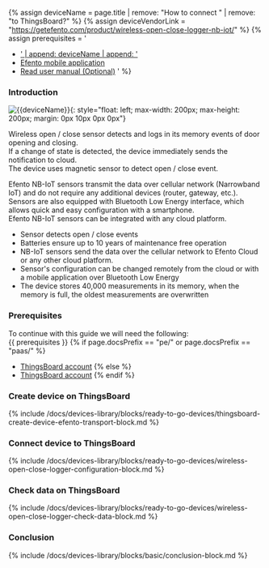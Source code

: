 
{% assign deviceName = page.title | remove: "How to connect " | remove: "to ThingsBoard?" %}
{% assign deviceVendorLink = "https://getefento.com/product/wireless-open-close-logger-nb-iot/" %}
{% assign prerequisites = '
- <a href="' | append: deviceVendorLink | append: '" target="_blank">' | append: deviceName | append: '</a>
- [Efento mobile application](https://play.google.com/store/apps/details?id=pl.efento.cloud&hl=en)
- [Read user manual (Optional)](https://getefento.com/support/)
'
 %}

### Introduction

![{{deviceName}}](https://img.thingsboard.io/devices-library/{{page.deviceImageFileName}}){: style="float: left; max-width: 200px; max-height: 200px; margin: 0px 10px 0px 0px"}

Wireless open / close sensor detects and logs in its memory events of door opening and closing.  
If a change of state is detected, the device immediately sends the notification to cloud.  
The device uses magnetic sensor to detect open / close event.  

Efento NB-IoT sensors transmit the data over cellular network (Narrowband IoT) and do not require any additional devices (router, gateway, etc.).  
Sensors are also equipped with Bluetooth Low Energy interface, which allows quick and easy configuration with a smartphone.  
Efento NB-IoT sensors can be integrated with any cloud platform.  

- Sensor detects open / close events
- Batteries ensure up to 10 years of maintenance free operation
- NB-IoT sensors send the data over the cellular network to Efento Cloud or any other cloud platform.
- Sensor's configuration can be changed remotely from the cloud or with a mobile application over Bluetooth Low Energy
- The device stores 40,000 measurements in its memory, when the memory is full, the oldest measurements are overwritten

### Prerequisites

To continue with this guide we will need the following:  
{{ prerequisites }}
{% if page.docsPrefix == "pe/" or page.docsPrefix == "paas/" %}
- [ThingsBoard account](https://thingsboard.cloud)
{% else %}
- [ThingsBoard account](https://demo.thingsboard.io)
{% endif %}

### Create device on ThingsBoard

{% include /docs/devices-library/blocks/ready-to-go-devices/thingsboard-create-device-efento-transport-block.md %}

### Connect device to ThingsBoard 

{% include /docs/devices-library/blocks/ready-to-go-devices/wireless-open-close-logger-configuration-block.md %}

### Check data on ThingsBoard

{% include /docs/devices-library/blocks/ready-to-go-devices/wireless-open-close-logger-check-data-block.md %}

### Conclusion

{% include /docs/devices-library/blocks/basic/conclusion-block.md %}
